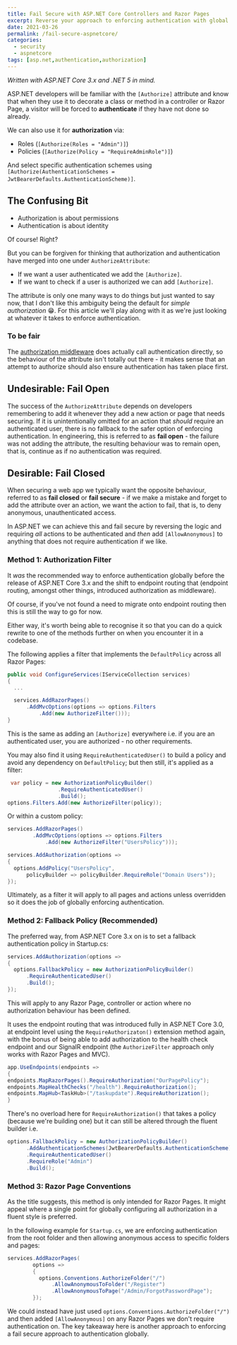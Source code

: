 ```yaml
---
title: Fail Secure with ASP.NET Core Controllers and Razor Pages
excerpt: Reverse your approach to enforcing authentication with global settings.
date: 2021-03-26
permalink: /fail-secure-aspnetcore/
categories:
  - security
  - aspnetcore
tags: [asp.net,authentication,authorization]
---
```


*Written with ASP.NET Core 3.x and .NET 5 in mind.*

ASP.NET developers will be familiar with the `[Authorize]` attribute and know that when they use it to decorate a class or method in a controller or Razor Page, a visitor will be forced to **authenticate** if they have not done so already.

We can also use it for **authorization** via:

* Roles (`[Authorize(Roles = "Admin")]`)
* Policies (`[Authorize(Policy = "RequireAdminRole")]`)

And select specific authentication schemes using `[Authorize(AuthenticationSchemes = JwtBearerDefaults.AuthenticationScheme)]`.

## The Confusing Bit

* Authorization is about permissions
* Authentication is about identity

Of course! Right?

But you can be forgiven for thinking that authorization and authentication have merged into one under `AuthorizeAttribute`:

* If we want a user authenticated we add the `[Authorize]`.
* If we want to check if a user is authorized we can add  `[Authorize]`.
  
The attribute is only one many ways to do things but just wanted to say now, that I don't like this ambiguity being the default for *simple authorization* 😁. For this article we'll play along with it as we're just looking at whatever it takes to enforce authentication.

### To be fair

The [authorization middleware](https://github.com/dotnet/aspnetcore/blob/7e145b1132ebe0bf85765f5ef96d337ff2d790e2/src/Security/Authorization/Policy/src/AuthorizationMiddleware.cs#L70) does actually call authentication directly, so the behaviour of the attribute isn't totally out there - it makes sense that an attempt to authorize should also ensure authentication has taken place first.

## Undesirable: Fail Open

The success of the `AuthorizeAttribute` depends on developers remembering to add it whenever they add a new action or page that needs securing. If it is unintentionally omitted for an action that *should* require an authenticated user, there is no fallback to the safer option of enforcing authentication. In engineering, this is referred to as **fail open** - the failure was not adding the attribute, the resulting behaviour was to remain open, that is, continue as if no authentication was required.

## Desirable: Fail Closed

When securing a web app we typically want the opposite behaviour, referred to as **fail closed** or **fail secure** - if we make a mistake and forget to add the attribute over an action, we want the action to fail, that is, to deny anonymous, unauthenticated access.

In ASP.NET we can achieve this and fail secure by reversing the logic and requiring *all* actions to be authenticated and *then* add `[AllowAnonymous]` to anything that does not require authentication if we like.

### Method 1: Authorization Filter

It *was* the recommended way to enforce authentication globally before the release of ASP.NET Core 3.x and the shift to endpoint routing that (endpoint routing, amongst other things, introduced authorization as middleware).

Of course, if you've not found a need to migrate onto endpoint routing then this is still the way to go for now.

Either way, it's  worth being able to recognise it so that you can do a quick rewrite to one of the methods further on when you encounter it in a codebase.

The following applies a filter that implements the `DefaultPolicy` across all Razor Pages:

<!-- TODO
https://github.com/dotnet/aspnetcore/blob/c925f99cddac0df90ed0bc4a07ecda6b054a0b02/src/Mvc/Mvc.Core/src/Authorization/AuthorizeFilter.cs#L156
 -->

```csharp
public void ConfigureServices(IServiceCollection services)
{
  ...

  services.AddRazorPages()
      .AddMvcOptions(options => options.Filters
          .Add(new AuthorizeFilter()));
}
```

This is the same as adding an `[Authorize]` everywhere i.e. if you are an authenticated user, you are authorized - no other requirements.

You may also find it using `RequireAuthenticatedUser()` to build a policy and avoid any dependency on `DefaultPolicy`; but then still, it's applied as a filter:

```csharp
 var policy = new AuthorizationPolicyBuilder()
                .RequireAuthenticatedUser()
                .Build();
options.Filters.Add(new AuthorizeFilter(policy));
```

Or within a custom policy:

```csharp
services.AddRazorPages()
        .AddMvcOptions(options => options.Filters
            .Add(new AuthorizeFilter("UsersPolicy")));

services.AddAuthorization(options =>
{
  options.AddPolicy("UsersPolicy",
      policyBuilder => policyBuilder.RequireRole("Domain Users"));
});
```

Ultimately, as a filter it will apply to all pages and actions unless overridden so it does the job of globally enforcing authentication.

### Method 2: Fallback Policy (Recommended)

The preferred way, from ASP.NET Core 3.x on is to set a fallback authentication policy in Startup.cs:

```csharp
services.AddAuthorization(options =>
{
  options.FallbackPolicy = new AuthorizationPolicyBuilder()
      .RequireAuthenticatedUser()
      .Build();
});
```

This will apply to any Razor Page, controller or action where no authorization behaviour has been defined.

It uses the endpoint routing that was introduced fully in ASP.NET Core 3.0,   at endpoint level using the `RequireAuthorizaton()` extension method again, with the bonus of being able to add authorization to the health check endpoint and our SignalR endpoint (the `AuthorizeFilter` approach only works with Razor Pages and MVC).

```csharp
app.UseEndpoints(endpoints =>
{
endpoints.MapRazorPages().RequireAuthorization("OurPagePolicy");
endpoints.MapHealthChecks("/health").RequireAuthorization();
endpoints.MapHub<TaskHub>("/taskupdate").RequireAuthorization();
}
```

There's no overload here for `RequireAuthorization()` that takes a policy (because we're building one) but it can still be altered through the fluent builder i.e.

```csharp
options.FallbackPolicy = new AuthorizationPolicyBuilder()
      .AddAuthenticationSchemes(JwtBearerDefaults.AuthenticationScheme)
      .RequireAuthenticatedUser()
      .RequireRole("Admin")
      .Build();
```

### Method 3: Razor Page Conventions

As the title suggests, this method is only intended for Razor Pages. It might appeal where a single point for globally configuring all authorization in a fluent style is preferred.

In the following example for `Startup.cs`, we are enforcing authentication from the root folder and then allowing anonymous access to specific folders and pages:

```csharp
services.AddRazorPages(
        options =>
        {
          options.Conventions.AuthorizeFolder("/")
              .AllowAnonymousToFolder("/Register")
              .AllowAnonymousToPage("/Admin/ForgotPasswordPage");
        });
```

We could instead have just used `options.Conventions.AuthorizeFolder("/")` and then added `[AllowAnonymous]` on any Razor Pages we don't require authentication on. The key takeaway here is another approach to enforcing a fail secure approach to authentication globally.
